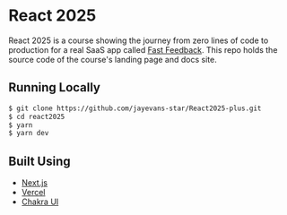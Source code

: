 # React 2025

React 2025 is a course showing the journey from zero lines of code to production for a real SaaS app called [Fast Feedback](https://github.com/jayevans-star/fastfeedback). This repo holds the source code of the course's landing page and docs site.

## Running Locally

```bash
$ git clone https://github.com/jayevans-star/React2025-plus.git
$ cd react2025
$ yarn
$ yarn dev
```

## Built Using

- [Next.js](https://nextjs.org/)
- [Vercel](https://vercel.com)
- [Chakra UI](https://chakra-ui.com/)
